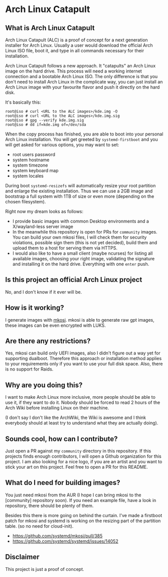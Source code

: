 # Arch Linux Catapult

## What is Arch Linux Catapult
Arch Linux Catapult (ALC) is a proof of concept for a next generation installer for Arch Linux.
Usually a user would download the official Arch Linux ISO file, boot it, and type in all commands necessary
for their installation.

Arch Linux Catapult follows a new approach. It "catapults" an Arch Linux image on the hard drive.
This process will need a working internet connection and a bootable Arch Linux ISO.
The only difference is that you don't need to install Arch Linux in the complicate way, you can just install
an Arch Linux image with your favourite flavor and push it directly on the hard disk.

It's basically this:
```
root@iso # curl <URL to the ALC images>/kde.img -O
root@iso # curl <URL to the ALC images>/kde.img.sig
root@iso # gpg --verify kde.img.sig
root@iso # dd if=kde.img of=/dev/sda
```

When the copy process has finished, you are able to boot into your personal Arch Linux installation.
You will get greeted by `systemd-firstboot` and you will get asked for various options, you may want to set:

* root users password
* system hostname
* system timezone
* system keyboard map
* system locales

During boot `systemd-resizefs` will automatically resize your root partition and enlarge the existing installation.
Thus we can use a 2GB image and bootstrap a full system with 1TB of size or even more (depending on the chosen filesystem).

Right now my dream looks as follows:

* I provide basic images with common Desktop environments and a X/wayland-less server image
* In the meanwhile this repository is open for PRs for `community` images. You can build your own mkosi files,
I will check them for security violations, possible sign them (this is not yet decided), build them and upload them to
a host for serving them via HTTPS.
* I would also like to have a small client (maybe ncurses) for listing all available images, choosing your right image, validating
the signature and installing it on the hard drive. Everything with one `enter` push.

## Is this project an official Arch Linux project

No, and I don't know if it ever will be.

## How is it working?

I generate images with [mkosi](https://github.com/systemd/mkosi). mkosi is able to generate raw gpt images,
these images can be even encrypted with LUKS.

## Are there any restrictions?

Yes, mkosi can build only UEFI images, also I didn't figure out a way yet for supporting dualboot.
Therefore this approach or installation method applies to your requirements only if you want to use your full disk space.
Also, there is no support for Raids.

## Why are you doing this?

I want to make Arch Linux more inclusive, more people should be able to use it, if they want to do it.
Nobody should be forced to read 2 hours of the Arch Wiki before installing Linux on their machine.

(I don't say I don't like the ArchWiki, the Wiki is awesome and I think everybody should at least try to understand what they are actually doing).

## Sounds cool, how can I contribute?

Just open a PR against my `community` directory in this repository. If this projects finds enough contributors, I will open a Github organization
for this project. I am also looking for a nice logo, if you are an artist and you want to stick your art on this project. Feel free to open a PR
for this README.

## What do I need for building images?

You just need mkosi from the AUR (I hope I can bring mkosi to the [community] repository soon).
If you need an example file, have a look in repository, there should be plenty of them.

Besides this there is more going on behind the curtain. I've made a firstboot patch for mkosi and systemd is working on the resizing
part of the partition table. (so no need for cloud-init).

* https://github.com/systemd/mkosi/pull/385
* https://github.com/systemd/systemd/issues/14052

## Disclaimer

This project is just a proof of concept.
